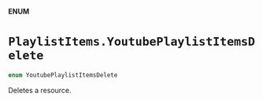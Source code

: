 **ENUM**

# `PlaylistItems.YoutubePlaylistItemsDelete`

```swift
enum YoutubePlaylistItemsDelete
```

Deletes a resource.
